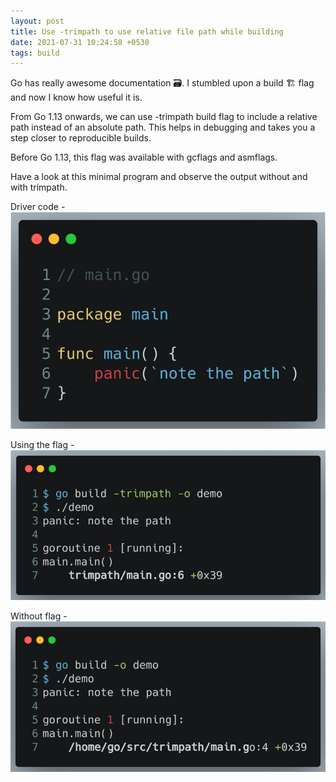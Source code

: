 ```yaml
---
layout: post
title: Use -trimpath to use relative file path while building
date: 2021-07-31 10:24:58 +0530
tags: build
---
```


Go has really awesome documentation 🗃️. I stumbled upon a build 🏗️ flag and now I know how useful it is.

From Go 1.13 onwards, we can use -trimpath build flag to include a relative path instead of an absolute path. This helps in debugging and takes you a step closer to reproducible builds.

Before Go 1.13, this flag was available with gcflags and asmflags.

Have a look at this minimal program and observe the output without and with trimpath.

Driver code -
![IMAGE](/images/trimpath_1.jpg)

Using the flag -
![IMAGE](/images/trimpath_2.jpg)

Without flag -
![IMAGE](/images/trimpath_3.jpg)
